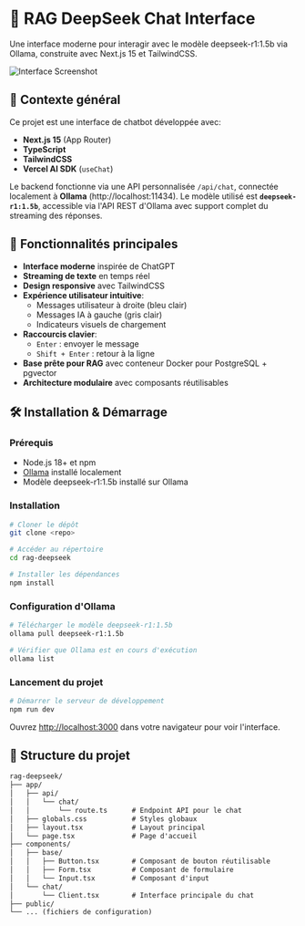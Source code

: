 # 🤖 RAG DeepSeek Chat Interface

Une interface moderne pour interagir avec le modèle deepseek-r1:1.5b via Ollama, construite avec Next.js 15 et TailwindCSS.

![Interface Screenshot](https://placehold.co/600x400?text=DeepSeek+Chat+Interface)

## 🎯 Contexte général

Ce projet est une interface de chatbot développée avec:
- **Next.js 15** (App Router)
- **TypeScript**
- **TailwindCSS**
- **Vercel AI SDK** (`useChat`)

Le backend fonctionne via une API personnalisée `/api/chat`, connectée localement à **Ollama** (http://localhost:11434).
Le modèle utilisé est **`deepseek-r1:1.5b`**, accessible via l'API REST d'Ollama avec support complet du streaming des réponses.

## 🚀 Fonctionnalités principales

- **Interface moderne** inspirée de ChatGPT
- **Streaming de texte** en temps réel
- **Design responsive** avec TailwindCSS
- **Expérience utilisateur intuitive**:
  - Messages utilisateur à droite (bleu clair)
  - Messages IA à gauche (gris clair)
  - Indicateurs visuels de chargement
- **Raccourcis clavier**:
  - `Enter` : envoyer le message
  - `Shift + Enter` : retour à la ligne
- **Base prête pour RAG** avec conteneur Docker pour PostgreSQL + pgvector
- **Architecture modulaire** avec composants réutilisables

## 🛠️ Installation & Démarrage

### Prérequis
- Node.js 18+ et npm
- [Ollama](https://ollama.ai/) installé localement
- Modèle deepseek-r1:1.5b installé sur Ollama

### Installation

```bash
# Cloner le dépôt
git clone <repo>

# Accéder au répertoire
cd rag-deepseek

# Installer les dépendances
npm install
```

### Configuration d'Ollama

```bash
# Télécharger le modèle deepseek-r1:1.5b
ollama pull deepseek-r1:1.5b

# Vérifier que Ollama est en cours d'exécution
ollama list
```

### Lancement du projet

```bash
# Démarrer le serveur de développement
npm run dev
```

Ouvrez [http://localhost:3000](http://localhost:3000) dans votre navigateur pour voir l'interface.

## 📁 Structure du projet

```txt
rag-deepseek/
├── app/
│   ├── api/
│   │   └── chat/
│   │       └── route.ts      # Endpoint API pour le chat
│   ├── globals.css           # Styles globaux
│   ├── layout.tsx            # Layout principal
│   └── page.tsx              # Page d'accueil
├── components/
│   ├── base/
│   │   ├── Button.tsx        # Composant de bouton réutilisable
│   │   ├── Form.tsx          # Composant de formulaire
│   │   └── Input.tsx         # Composant d'input 
│   └── chat/
│       └── Client.tsx        # Interface principale du chat
├── public/
└── ... (fichiers de configuration)
```
